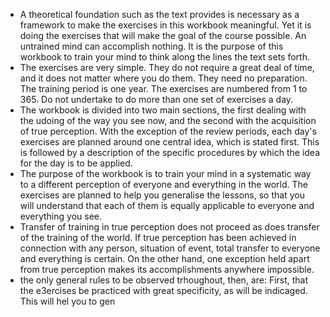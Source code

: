 - A theoretical foundation such as the text provides is necessary as a framework to make the exercises in this workbook meaningful. Yet it is doing the exercises that will make the goal of the course possible. An untrained mind can accomplish nothing. It is the purpose of this workbook to train your mind to think along the lines the text sets forth.
- The exercises are very simple. They do not require a great deal of time, and it does not matter where you do them. They need no preparation. The training period is one year. The exercises are numbered from 1 to 365. Do not undertake to do more than one set of exercises a day.
- The workbook is divided into two main sections, the first dealing with the udoing of the way you see now, and the second with the acquisition of true perception. With the exception of the review periods, each day's exercises are planned around one central idea, which is stated first. This is followed by a description of the specific procedures by which the idea for the day is to be applied.
- The purpose of the workbook is to train your mind in a systematic way to a different perception of everyone and everything in the world. The exercises are planned to help you generalise the lessons, so that you will understand that each of them is equally applicable to everyone and everything you see.
- Transfer of training in true perception does not proceed as does transfer of the training of the world. If true perception has been achieved in connection with any person, situation of event, total transfer to everyone and everything is certain. On the other hand, one exception held apart from true perception makes its accomplishments anywhere impossible.
- the only general rules to be observed trhoughout, then, are: First, that the e3ercises be practiced with great specificity, as will be indicaged. This will hel you to gen
